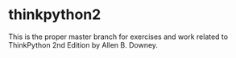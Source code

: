 # thinkpython2

This is the proper master branch for exercises and work related to ThinkPython 2nd Edition by Allen B. Downey.
